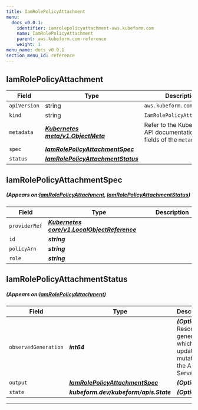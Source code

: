 ```yaml
---
title: IamRolePolicyAttachment
menu:
  docs_v0.0.1:
    identifier: iamrolepolicyattachment-aws.kubeform.com
    name: IamRolePolicyAttachment
    parent: aws.kubeform.com-reference
    weight: 1
menu_name: docs_v0.0.1
section_menu_id: reference
---
```


## IamRolePolicyAttachment
| Field | Type | Description |
| ------ | ----- | ----------- |
| `apiVersion` | string | `aws.kubeform.com/v1alpha1` |
|    `kind` | string | `IamRolePolicyAttachment` |
| `metadata` | ***[Kubernetes meta/v1.ObjectMeta](https://kubernetes.io/docs/reference/generated/kubernetes-api/v1.13/#objectmeta-v1-meta)***|Refer to the Kubernetes API documentation for the fields of the `metadata` field.|
| `spec` | ***[IamRolePolicyAttachmentSpec](#IamRolePolicyAttachmentSpec)***||
| `status` | ***[IamRolePolicyAttachmentStatus](#IamRolePolicyAttachmentStatus)***||
## IamRolePolicyAttachmentSpec
##### (Appears on:[IamRolePolicyAttachment](#IamRolePolicyAttachment), [IamRolePolicyAttachmentStatus](#IamRolePolicyAttachmentStatus))
| Field | Type | Description |
| ------ | ----- | ----------- |
| `providerRef` | ***[Kubernetes core/v1.LocalObjectReference](https://kubernetes.io/docs/reference/generated/kubernetes-api/v1.13/#localobjectreference-v1-core)***||
| `id` | ***string***||
| `policyArn` | ***string***||
| `role` | ***string***||
## IamRolePolicyAttachmentStatus
##### (Appears on:[IamRolePolicyAttachment](#IamRolePolicyAttachment))
| Field | Type | Description |
| ------ | ----- | ----------- |
| `observedGeneration` | ***int64***| ***(Optional)*** Resource generation, which is updated on mutation by the API Server.|
| `output` | ***[IamRolePolicyAttachmentSpec](#IamRolePolicyAttachmentSpec)***| ***(Optional)*** |
| `state` | ***kubeform.dev/kubeform/apis.State***| ***(Optional)*** |
---

